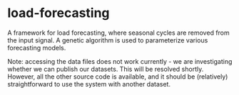 load-forecasting
================

A framework for load forecasting, where seasonal cycles are removed from the input signal. A genetic algorithm is used to parameterize various forecasting models.

Note: accessing the data files does not work currently - we are investigating whether we can publish our datasets. This will be resolved shortly. However, all the other source code
is available, and it should be (relatively) straightforward to use the system with another dataset. 
